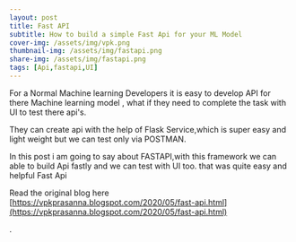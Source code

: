 ```yaml
---
layout: post
title: Fast API
subtitle: How to build a simple Fast Api for your ML Model
cover-img: /assets/img/vpk.png
thumbnail-img: /assets/img/fastapi.png
share-img: /assets/img/fastapi.png
tags: [Api,fastapi,UI]
---
```


For a Normal Machine learning Developers it is easy to develop API for there Machine learning model , what if they need to complete the task with UI to test there api's.

They can create api with the help of Flask Service,which is super easy and light weight but we can test only via POSTMAN.

In this post i am going to say about FASTAPI,with this framework we can able to build Api fastly and we can test with UI too. that was quite easy and helpful
Fast Api

Read the original blog here  [https://vpkprasanna.blogspot.com/2020/05/fast-api.html](https://vpkprasanna.blogspot.com/2020/05/fast-api.html)

.

